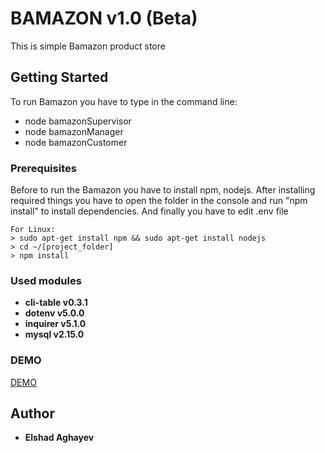 # BAMAZON v1.0 (Beta)

This is simple Bamazon product store

## Getting Started

To run Bamazon you have to type in the command line:
- node bamazonSupervisor
- node bamazonManager
- node bamazonCustomer

### Prerequisites

Before to run the Bamazon you have to install npm, nodejs. After installing required things you have to open the folder in the console and run "npm install" to install dependencies. And finally you have to edit .env file

```
For Linux: 
> sudo apt-get install npm && sudo apt-get install nodejs
> cd ~/[project_folder]
> npm install
```

### Used modules
* **cli-table v0.3.1**
* **dotenv v5.0.0**
* **inquirer v5.1.0**
* **mysql v2.15.0**

### DEMO
[DEMO](demo.mp4)



## Author

* **Elshad Aghayev**

